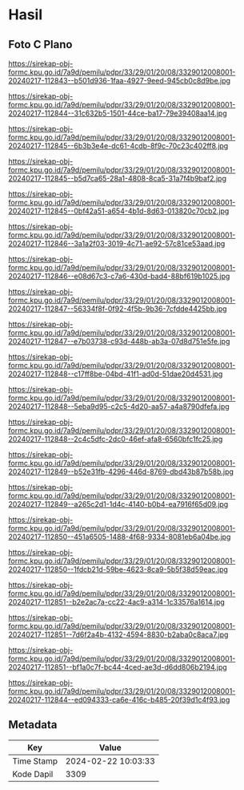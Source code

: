 # Hasil

## Foto C Plano

https://sirekap-obj-formc.kpu.go.id/7a9d/pemilu/pdpr/33/29/01/20/08/3329012008001-20240217-112843--b501d936-1faa-4927-9eed-945cb0c8d9be.jpg

https://sirekap-obj-formc.kpu.go.id/7a9d/pemilu/pdpr/33/29/01/20/08/3329012008001-20240217-112844--31c632b5-1501-44ce-ba17-79e39408aa14.jpg

https://sirekap-obj-formc.kpu.go.id/7a9d/pemilu/pdpr/33/29/01/20/08/3329012008001-20240217-112845--6b3b3e4e-dc61-4cdb-8f9c-70c23c402ff8.jpg

https://sirekap-obj-formc.kpu.go.id/7a9d/pemilu/pdpr/33/29/01/20/08/3329012008001-20240217-112845--b5d7ca65-28a1-4808-8ca5-31a7f4b9baf2.jpg

https://sirekap-obj-formc.kpu.go.id/7a9d/pemilu/pdpr/33/29/01/20/08/3329012008001-20240217-112845--0bf42a51-a654-4b1d-8d63-013820c70cb2.jpg

https://sirekap-obj-formc.kpu.go.id/7a9d/pemilu/pdpr/33/29/01/20/08/3329012008001-20240217-112846--3a1a2f03-3019-4c71-ae92-57c81ce53aad.jpg

https://sirekap-obj-formc.kpu.go.id/7a9d/pemilu/pdpr/33/29/01/20/08/3329012008001-20240217-112846--e08d67c3-c7a6-430d-bad4-88bf619b1025.jpg

https://sirekap-obj-formc.kpu.go.id/7a9d/pemilu/pdpr/33/29/01/20/08/3329012008001-20240217-112847--56334f8f-0f92-4f5b-9b36-7cfdde4425bb.jpg

https://sirekap-obj-formc.kpu.go.id/7a9d/pemilu/pdpr/33/29/01/20/08/3329012008001-20240217-112847--e7b03738-c93d-448b-ab3a-07d8d751e5fe.jpg

https://sirekap-obj-formc.kpu.go.id/7a9d/pemilu/pdpr/33/29/01/20/08/3329012008001-20240217-112848--c17ff8be-04bd-41f1-ad0d-51dae20d4531.jpg

https://sirekap-obj-formc.kpu.go.id/7a9d/pemilu/pdpr/33/29/01/20/08/3329012008001-20240217-112848--5eba9d95-c2c5-4d20-aa57-a4a8790dfefa.jpg

https://sirekap-obj-formc.kpu.go.id/7a9d/pemilu/pdpr/33/29/01/20/08/3329012008001-20240217-112848--2c4c5dfc-2dc0-46ef-afa8-6560bfc1fc25.jpg

https://sirekap-obj-formc.kpu.go.id/7a9d/pemilu/pdpr/33/29/01/20/08/3329012008001-20240217-112849--b52e31fb-4296-446d-8769-dbd43b87b58b.jpg

https://sirekap-obj-formc.kpu.go.id/7a9d/pemilu/pdpr/33/29/01/20/08/3329012008001-20240217-112849--a265c2d1-1d4c-4140-b0b4-ea7916f65d09.jpg

https://sirekap-obj-formc.kpu.go.id/7a9d/pemilu/pdpr/33/29/01/20/08/3329012008001-20240217-112850--451a6505-1488-4f68-9334-8081eb6a04be.jpg

https://sirekap-obj-formc.kpu.go.id/7a9d/pemilu/pdpr/33/29/01/20/08/3329012008001-20240217-112850--1fdcb21d-59be-4623-8ca9-5b5f38d59eac.jpg

https://sirekap-obj-formc.kpu.go.id/7a9d/pemilu/pdpr/33/29/01/20/08/3329012008001-20240217-112851--b2e2ac7a-cc22-4ac9-a314-1c33576a1614.jpg

https://sirekap-obj-formc.kpu.go.id/7a9d/pemilu/pdpr/33/29/01/20/08/3329012008001-20240217-112851--7d6f2a4b-4132-4594-8830-b2aba0c8aca7.jpg

https://sirekap-obj-formc.kpu.go.id/7a9d/pemilu/pdpr/33/29/01/20/08/3329012008001-20240217-112851--bf1a0c7f-bc44-4ced-ae3d-d6dd806b2194.jpg

https://sirekap-obj-formc.kpu.go.id/7a9d/pemilu/pdpr/33/29/01/20/08/3329012008001-20240217-112844--ed094333-ca6e-416c-b485-20f39d1c4f93.jpg


## Metadata

| Key        | Value               |
| ---------- | ------------------- |
| Time Stamp | 2024-02-22 10:03:33 |
| Kode Dapil | 3309                |



